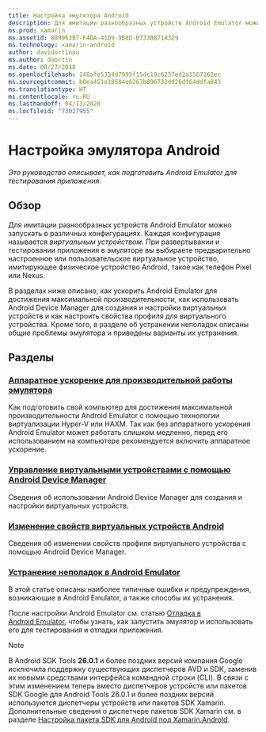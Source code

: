 ```yaml
---
title: Настройка эмулятора Android
description: Для имитации разнообразных устройств Android Emulator можно запускать в различных конфигурациях. Это руководство описывает, как подготовить Android Emulator для тестирования приложения.
ms.prod: xamarin
ms.assetid: 889963B7-F4DA-41D9-9B8D-B733BB71A329
ms.technology: xamarin-android
author: davidortinau
ms.author: daortin
ms.date: 08/27/2018
ms.openlocfilehash: 148afe5354d7995f15dc19c6257ed2a1567162ec
ms.sourcegitcommit: b0ea451e18504e6267b896732dd26df64ddfa843
ms.translationtype: HT
ms.contentlocale: ru-RU
ms.lasthandoff: 04/13/2020
ms.locfileid: "73027955"
---
```

# <a name="android-emulator-setup"></a>Настройка эмулятора Android

_Это руководство описывает, как подготовить Android Emulator для тестирования приложения._

## <a name="overview"></a>Обзор

Для имитации разнообразных устройств Android Emulator можно запускать в различных конфигурациях. Каждая конфигурация называется _виртуальным устройством_. При развертывании и тестировании приложения в эмуляторе вы выбираете предварительно настроенное или пользовательское виртуальное устройство, имитирующее физическое устройство Android, такое как телефон Pixel или Nexus.

В разделах ниже описано, как ускорить Android Emulator для достижения максимальной производительности, как использовать Android Device Manager для создания и настройки виртуальных устройств и как настроить свойства профиля для виртуального устройства. Кроме того, в разделе об устранении неполадок описаны общие проблемы эмулятора и приведены варианты их устранения.

## <a name="sections"></a>Разделы

### <a name="hardware-acceleration-for-emulator-performance"></a>[Аппаратное ускорение для производительной работы эмулятора](~/android/get-started/installation/android-emulator/hardware-acceleration.md)

Как подготовить свой компьютер для достижения максимальной производительности Android Emulator с помощью технологии виртуализации Hyper-V или HAXM. Так как без аппаратного ускорения Android Emulator может работать слишком медленно, перед его использованием на компьютере рекомендуется включить аппаратное ускорение.

### <a name="managing-virtual-devices-with-the-android-device-manager"></a>[Управление виртуальными устройствами с помощью Android Device Manager](~/android/get-started/installation/android-emulator/device-manager.md)

Сведения об использовании Android Device Manager для создания и настройки виртуальных устройств.

### <a name="editing-android-virtual-device-properties"></a>[Изменение свойств виртуальных устройств Android](~/android/get-started/installation/android-emulator/device-properties.md)

Сведения об изменении свойств профиля виртуального устройства с помощью Android Device Manager.

### <a name="android-emulator-troubleshooting"></a>[Устранение неполадок в Android Emulator](~/android/get-started/installation/android-emulator/troubleshooting.md)

В этой статье описаны наиболее типичные ошибки и предупреждения, возникающие в Android Emulator, а также способы их устранения.

После настройки Android Emulator см. статью [Отладка в Android Emulator](~/android/deploy-test/debugging/debug-on-emulator.md), чтобы узнать, как запустить эмулятор и использовать его для тестирования и отладки приложения.

> [!NOTE]
> В Android SDK Tools **26.0.1** и более поздних версий компания Google исключила поддержку существующих диспетчеров AVD и SDK, заменив их новыми средствами интерфейса командной строки (CLI). В связи с этим изменением теперь вместо диспетчеров устройств или пакетов SDK Google для Android Tools 26.0.1 и более поздних версий используются диспетчеры устройств или пакетов SDK Xamarin. Дополнительные сведения о диспетчере пакетов SDK Xamarin см. в разделе [Настройка пакета SDK для Android под Xamarin.Android](~/android/get-started/installation/android-sdk.md).
